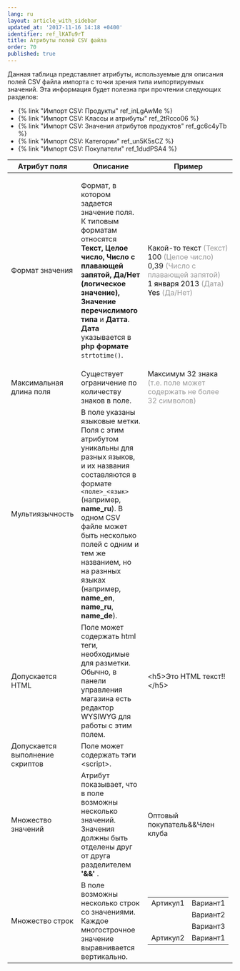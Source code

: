 ```yaml
---
lang: ru
layout: article_with_sidebar
updated_at: '2017-11-16 14:18 +0400'
identifier: ref_lKATu9rT
title: Атрибуты полей CSV файла
order: 70
published: true
---
```

Данная таблица представляет атрибуты, используемые для описания полей CSV файла импорта с точки зрения типа импортируемых значений. Эта информация будет полезна при прочтении следующих разделов:

*   {% link "Импорт CSV: Продукты" ref_inLgAwMe %}
*   {% link "Импорт CSV: Классы и атрибуты" ref_2tRcco06 %}
*   {% link "Импорт CSV: Значения атрибутов продуктов" ref_gc6c4yTb %}
*   {% link "Импорт CSV: Категории" ref_un5K5sCZ %}
*   {% link "Импорт CSV: Покупатели" ref_1dudPSA4 %}

<table class="ui celled padded compact small table">
  <thead>
    <tr class="sortableHeader">
      <th class="confluenceTh sortableHeader" data-column="0">
        <div class="tablesorter-header-inner">Атрибут поля</div>
      </th>
      <th class="confluenceTh sortableHeader" data-column="1">
        <div class="tablesorter-header-inner">Описание</div>
      </th>
      <th class="confluenceTh sortableHeader" data-column="2">
        <div class="tablesorter-header-inner">Пример</div>
      </th>
    </tr>
  </thead>
  <tbody>
    <tr>
      <td class="confluenceTd">Формат значения</td>
      <td class="confluenceTd">
        <p>Формат, в котором задается значение поля. К типовым форматам относятся <strong>Текст, Целое число, Число с плавающей запятой, Да/Нет (логическое значение), Значение перечислимого типа </strong>и <strong>Датта</strong>.
          <br><strong>Дата</strong> указывается в <strong>php формате</strong> <code>strtotime()</code>.</p>
      </td>
      <td class="confluenceTd">
        <p>Какой-то текст <span style="color: rgb(153,153,153);">(Текст)</span>
          <br>100 <span style="color: rgb(153,153,153);">(Целое число)</span>
          <br>0,39 <span style="color: rgb(153,153,153);">(Число с плавающей запятой)<br><span style="color: rgb(0,0,0);">1 января 2013</span> (Дата)
          <br>
          </span><span style="color: rgb(153,153,153);"><span style="color: rgb(0,0,0);">Yes</span> (Да/Нет)&nbsp;</span>
        </p>
      </td>
    </tr>
    <tr>
      <td class="confluenceTd">Максимальная длина поля</td>
      <td class="confluenceTd">Существует ограничение по количеству знаков в поле.</td>
      <td class="confluenceTd">Максимум 32 знака
        <br><span style="color: rgb(153,153,153);">(т.е. поле может содержать не более 32 символов)</span>
      </td>
    </tr>
    <tr>
      <td class="confluenceTd">Мультиязычность</td>
      <td class="confluenceTd">В поле указаны языковые метки. Поля с этим атрибутом уникальны для разных языков, и их названия составляются в формате <code>&lt;поле&gt;_&lt;язык&gt;</code> (например, <strong>name_ru</strong>). В одном CSV файле может быть несколько полей с одним и тем же названием, но на разнных языках (например, <strong>name_en</strong>, <strong>name_ru</strong>, <strong>name_de</strong>).</td>
      <td class="confluenceTd"></td>
    </tr>
    <tr>
      <td colspan="1" class="confluenceTd">Допускается HTML</td>
      <td colspan="1" class="confluenceTd">Поле может содержать html теги, необходимые для разметки. Обычно, в панели управления магазина есть редактор WYSIWYG для работы с этим полем.</td>
      <td colspan="1" class="confluenceTd">&lt;h5&gt;Это HTML текст!!&lt;/h5&gt;</td>
    </tr>
    <tr>
      <td colspan="1" class="confluenceTd">Допускается выполнение скриптов&nbsp;</td>
      <td colspan="1" class="confluenceTd">Поле может содержать тэги &lt;script&gt;.</td>
      <td colspan="1" class="confluenceTd"></td>
    </tr>
    <tr>
      <td colspan="1" class="confluenceTd">Множество значений</td>
      <td colspan="1" class="confluenceTd">Атрибут показывает, что в поле возможны несколько значений. Значения должны быть отделены друг от друга разделителем <strong> '&amp;&amp;' </strong>.</td>
      <td colspan="1" class="confluenceTd">Оптовый покупатель&amp;&amp;Член клуба</td>
    </tr>
    <tr>
      <td colspan="1" class="confluenceTd">Множество строк</td>
      <td colspan="1" class="confluenceTd">В поле возможны несколько строк со значениями. Каждое многострочное значение выравнивается вертикально.</td>
      <td colspan="1" class="confluenceTd">
        <div class="table-wrap">
          <table class="confluenceTable">
            <tbody>
              <tr>
                <td class="confluenceTd">Артикул1</td>
                <td class="confluenceTd">Вариант1</td>
              </tr>
              <tr>
                <td class="confluenceTd">&nbsp;</td>
                <td class="confluenceTd">Вариант2</td>
              </tr>
              <tr>
                <td class="confluenceTd">&nbsp;</td>
                <td class="confluenceTd">Вариант3</td>
              </tr>
              <tr>
                <td colspan="1" class="confluenceTd">Артикул2</td>
                <td colspan="1" class="confluenceTd">Вариант1</td>
              </tr>
            </tbody>
          </table>
        </div>
      </td>
    </tr>
  </tbody>
</table>

